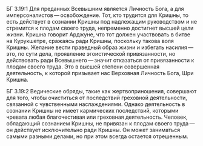 БГ 3.19:1	Для преданных Всевышним является Личность Бога, а для имперсоналистов — освобождение. Тот, кто трудится для Кришны, то есть действует в сознании Кришны под надлежащим руководством и не стремится к плодам своего труда, непременно достигнет высшей цели жизни. Кришна говорит Арджуне, что тот должен участвовать в битве на Курукшетре, сражаясь ради Кришны, поскольку такова воля Кришны. Желание вести праведный образ жизни и избегать насилия — это, по сути дела, проявление эгоистической привязанности, но действовать ради Всевышнего — значит отказаться от привязанности к плодам своего труда. Это в высшей степени совершенная деятельность, к которой призывает нас Верховная Личность Бога, Шри Кришна.

БГ 3.19:2	Ведические обряды, такие как жертвоприношения, совершают для того, чтобы очиститься от последствий греховной деятельности, связанной с чувственными наслаждениями. Однако деятельность в сознании Кришны не имеет кармических последствий, которыми чревата любая благочестивая или греховная деятельность. Человек, обладающий сознанием Кришны, не привязан к плодам своего труда — он действует исключительно ради Кришны. Он может заниматься самыми разными делами, но при этом всегда остается отрешенным.